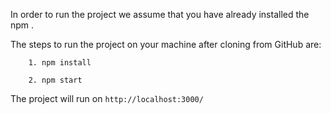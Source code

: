 In order to run the project we assume that you have already installed the npm .

The steps to run the project on your machine after cloning from GitHub are:

        1. npm install

        2. npm start

The project will run on `http://localhost:3000/`
